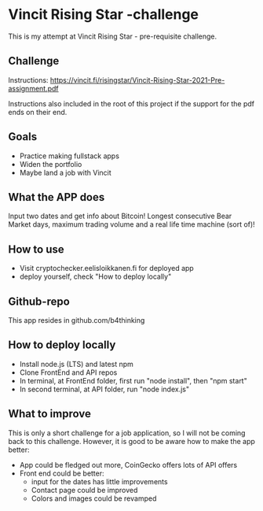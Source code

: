 # Vincit Rising Star -challenge

This is my attempt at Vincit Rising Star - pre-requisite challenge.

## Challenge

Instructions: https://vincit.fi/risingstar/Vincit-Rising-Star-2021-Pre-assignment.pdf

Instructions also included in the root of this project if the support for the pdf ends on their end.

## Goals

- Practice making fullstack apps
- Widen the portfolio
- Maybe land a job with Vincit

## What the APP does

Input two dates and get info about Bitcoin! Longest consecutive Bear Market days, maximum trading volume and a real life time machine (sort of)!

## How to use

- Visit cryptochecker.eelisloikkanen.fi for deployed app
- deploy yourself, check "How to deploy locally"

## Github-repo

This app resides in github.com/b4thinking

## How to deploy locally

- Install node.js (LTS) and latest npm 
- Clone FrontEnd and API repos
- In terminal, at FrontEnd folder, first run "node install", then "npm start"
- In second terminal, at API folder, run "node index.js"

## What to improve

This is only a short challenge for a job application, so I will not be coming back to this challenge. However, it is good to be aware how to make the app better:

- App could be fledged out more, CoinGecko offers lots of API offers
- Front end could be better:
    - input for the dates has little improvements
    - Contact page could be improved
    - Colors and images could be revamped